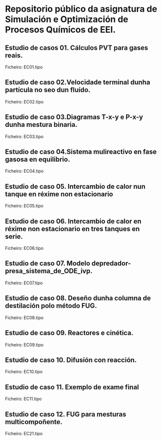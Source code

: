 # Repositorio público da asignatura de Simulación e Optimización de Procesos Químicos de EEI.

## Estudio de casos 01. Cálculos PVT para gases reais.
Ficheiro: EC01.tipo
## Estudio de caso 02.Velocidade terminal dunha partícula no seo dun fluído.
Ficheiro: EC02.tipo
## Estudio de caso 03.Diagramas T-x-y e P-x-y dunha mestura binaria.
Ficheiro: EC03.tipo
## Estudio de caso 04.Sistema mulireactivo en fase gasosa en equilibrio.
Ficheiro: EC04.tipo
## Estudio de caso 05. Intercambio de calor nun tanque en réxime non estacionario
Ficheiro: EC05.tipo
## Estudio de caso 06. Intercambio de calor en réxime non estacionario en tres tanques en serie.
Ficheiro: EC06.tipo
## Estudio de caso 07. Modelo depredador-presa_sistema_de_ODE_ivp.
Ficheiro: EC07.tipo
## Estudio de caso 08. Deseño dunha columna de destilación polo método FUG.
Ficheiro: EC08.tipo
## Estudio de caso 09. Reactores e cinética.
Ficheiro: EC09.tipo
## Estudio de caso 10. Difusión con reacción.
Ficheiro: EC10.tipo
## Estudio de caso 11. Exemplo de exame final
Ficheiro: EC11.tipo
## Estudio de caso 12. FUG para mesturas multicompoñente.
Ficheiro: EC21.tipo
